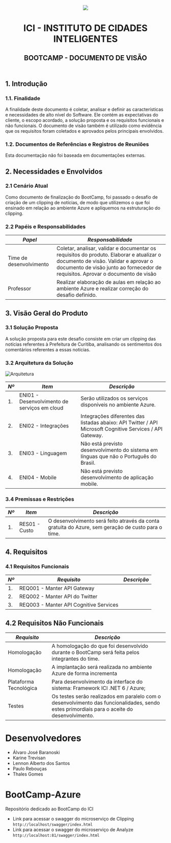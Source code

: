<header>
 <div>
  <p align="center">
 <image src = "https://media.glassdoor.com/sqll/2425544/instituto-das-cidades-inteligentes-squareLogo-1611168482412.png" </img>
   </p>
 </div> 
 <p align="center">
<h1 align="center">ICI - INSTITUTO DE CIDADES INTELIGENTES</h1>
<h2 align="center">BOOTCAMP - DOCUMENTO DE VISÃO</h2>
 </p>
</header>



## 1. Introdução

### 1.1. Finalidade

A finalidade deste documento é coletar, analisar e definir as características e necessidades de alto nível do Software. Ele contém as expectativas do cliente, o escopo acordado, a solução proposta e os requisitos funcionais e não funcionais. O documento de visão também é utilizado como evidência que os requisitos foram coletados e aprovados pelos principais envolvidos.

### 1.2. Documentos de Referências e Registros de Reuniões

Esta documentação não foi baseada em documentações externas.

## 2. Necessidades e Envolvidos

### 2.1 Cenário Atual

Como documento de finalização do BootCamp, foi passado o desafio de criação de um clipping de notícias, de modo que utilizemos o que foi ensinado em relação ao ambiente Azure e apliquemos na estruturação do clipping.


### 2.2 Papéis e Responsabilidades


| *Papel*  |  *Responsabilidade*  |
| ------------------- | ------------------- |
|  Time de desenvolvimento |  Coletar, analisar, validar e documentar os requisitos do produto. Elaborar e atualizar o documento de visão. Validar e aprovar o documento de visão junto ao fornecedor de requisitos. Aprovar o documento de visão |
|  Professor |  Realizar elaboração de aulas em relação ao ambiente Azure e realizar correção do desafio definido. |

## 3. Visão Geral do Produto

### 3.1 Solução Proposta

A solução proposta para este desafio consiste em criar um clipping das notícias referentes à Prefeitura de Curitiba, analisando os sentimentos dos comentários referentes a essas notícias.

### 3.2 Arquitetura da Solução

![Arquitetura](https://i.ibb.co/4dvrcfr/arqu-jpg.jpg)

| *Nº*  |  *Item*  |  *Descrição* |
| ------------------- | ------------------- | ------------------- |
| 1. | ENI01 - Desenvolvimento de serviços em cloud | Serão utilizados os serviços disponíveis no ambiente Azure. |
| 2. | ENI02 - Integrações  | Integrações diferentes das listadas abaixo: API Twitter / API Microsoft Cognitive Services / API Gateway.|
| 3. | ENI03 - Linguagem | Não está previsto desenvolvimento do sistema em línguas que não o Português do Brasil. |
| 4. | ENI04 - Mobile  | Não está previsto desenvolvimento de aplicação mobile. |

### 3.4 Premissas e Restrições

| *Nº*  |  *Item*  |  *Descrição* |
| ------------------- | ------------------- | ------------------- |
| 1. | RES01 - Custo | O desenvolvimento será feito através da conta gratuita do Azure, sem geração de custo para o time. |

## 4. Requisitos
### 4.1 Requisitos Funcionais

| *Nº*  |  *Requisito*  |  *Descrição* |
| ------------------- | ------------------- | ------------------- |
| 1. | REQ001 - Manter API Gateway |  |
| 2. | REQ002 - Manter API do Twitter |  |
| 3. | REQ003 - Manter API Cognitive Services |  |

## 4.2 Requisitos Não Funcionais

  *Requisito*  |  *Descrição* |
| ------------------- | ------------------- |
| Homologação | A homologação do que foi desenvolvido durante o BootCamp será feita pelos integrantes do time. |
| Homologação | A implantação será realizada no ambiente Azure de forma incrementa |
| Plataforma Tecnológica | Para desenvolvimento da interface do sistema: Framework ICI .NET 6 / Azure; |
| Testes | Os testes serão realizados em paralelo com o desenvolvimento das funcionalidades, sendo estes primordiais para o aceite do desenvolvimento. |

# Desenvolvedores
 - Álvaro José Baranoski
 - Karine Trevisan
 - Lennon Alberto dos Santos
 - Paulo Rebouças 
 - Thales Gomes

# BootCamp-Azure
Repositório dedicado ao BootCamp do ICI

 - Link para acessar o swagger do microserviço de Clipping `http://localhost/swagger/index.html`
 - Link para acessar o swagger do microserviço de Analyze  `http://localhost:81/swagger/index.html`
